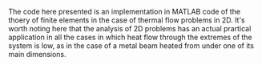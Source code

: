 The code here presented is an implementation in MATLAB code of the thoery of finite elements in the case of thermal flow problems in 2D. 
It's worth noting here that the analysis of 2D problems has an actual prartical application in all the cases in which heat flow through 
the extremes of the system is low, as in the case of a metal beam heated from under one of its main dimensions.
